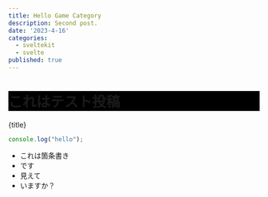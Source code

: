 ```yaml
---
title: Hello Game Category
description: Second post.
date: '2023-4-16'
categories:
  - sveltekit
  - svelte
published: true
---
```

# これはテスト投稿

{title}

```ts
console.log("hello");
```

- これは箇条書き
- です
- 見えて
- いますか？


<style>
  h1 {
    background-color: black;
  }
</style>